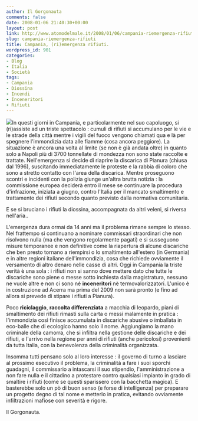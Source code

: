 ```yaml
---
author: Il Gorgonauta
comments: false
date: 2008-01-06 21:40:30+00:00
layout: post
link: http://www.atomodelmale.it/2008/01/06/campania-riemergenza-rifiuti/
slug: campania-riemergenza-rifiuti
title: Campania, (ri)emergenza rifiuti.
wordpress_id: 901
categories:
- Blog
- Italia
- Società
tags:
- Campania
- Diossina
- Incendi
- Inceneritori
- Rifiuti
---
```


![](http://www.atomodelmale.it/wp-content/uploads/2008/10/rifiuti-napoli-olympia-300x200.jpg)In questi giorni in Campania, e particolarmente nel suo capoluogo, si (ri)assiste ad un triste spettacolo : cumuli di rifiuti si accumulano per le vie e le strade della città mentre i vigili del fuoco vengono chiamati qua e là per spegnere l'immondizia data alle fiamme (cosa ancora peggiore). La situazione è ancora una volta al limite (se non è già andata oltre) in quanto solo a Napoli più di 3700 tonnellate di mondezza non sono state raccolte e trattate. Nell'emergenza si decide di riaprire la discarica di Pianura (chiusa dal 1996), suscitando immediatamente le proteste e la rabbia di coloro che sono a stretto contatto con l'area della discarica. Mentre proseguono scontri e incidenti con la polizia giunge un'altra brutta notizia : la commissione europea deciderà entro il mese se continuare la procedura d'infrazione, iniziata a giugno, contro l'Italia per il mancato smaltimento e trattamento dei rifiuti secondo quanto previsto dalla normativa comunitaria.

E se si bruciano i rifiuti la diossina, accompagnata da altri veleni, si riversa nell'aria..

<!-- more -->


L'emergenza dura ormai da 14 anni ma il problema rimane sempre lo stesso. Nel frattempo si continuano a nominare commissari straordinari che non risolvono nulla (ma che vengono regolarmente pagati) e si susseguono misure temporanee e non definitive come la riapertura di alcune discariche che ben presto tornano a riempirsi o lo smaltimento all'estero (in Germania) e in altre regioni italiane dell'immondizia, cosa che richiede ovviamente il versamento di altro denaro nelle casse di altri. Oggi in Campania la triste verità è una sola : i rifiuti non si sanno dove mettere dato che tutte le discariche sono piene o messe sotto inchiesta dalla magistratura, nessuno ne vuole altre e non ci sono né **inceneritori** nè termovalorizzatori. L'unico è in costruzione ad Acerra ma prima del 2009 non sarà pronto (e fino ad allora si prevede di stipare i rifiuti a Pianura).

Poco **riciclaggio**, **raccolta differenziata** a macchia di leopardo, piani di smaltimento dei rifiuti rimasti sulla carta o messi malamente in pratica :  l'immondizia così finisce accumulata in discariche abusive o imballata in eco-balle che di ecologico hanno solo il nome. Aggiungiamo la mano criminale della camorra, che si infiltra nella gestione delle discariche e dei rifiuti, e l'arrivo nella regione per anni di rifiuti (anche pericolosi) provenienti da tutta Italia, con la benevolenza della criminalità organizzata.

Insomma tutti pensano solo al loro interesse : il governo di turno a lasciare al prossimo esecutivo il problema, la criminalità a fare i suoi sporchi guadagni, il commissario a intascarsi il suo stipendio, l'amministrazione a non fare nulla e il cittadino a protestare contro qualsiasi impianto in grado di smaltire i rifiuti (come se questi sparissero con la bacchetta magica). E basterebbe solo un pò di buon senso (e forse di intelligenza) per preparare un progetto degno di tal nome e metterlo in pratica, evitando ovviamente infiltrazioni mafiose con severità e rigore. 

Il Gorgonauta. 
